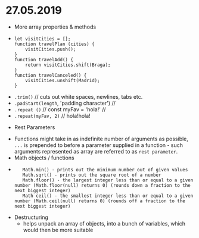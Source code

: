 # 27.05.2019
* More array properties & methods
- 
    ```
    let visitCities = [];
    function travelPlan (cities) {
        visitCities.push();
    }
    function travelAdd() {
        return visitCities.shift(Braga);
    }
    function travelCanceled() {
        visitCities.unshift(Madrid);
    }

    ```
- `.trim()` // cuts out white spaces, newlines, tabs etc.
- `.padStart(length`, 'padding character') // 
- `.repeat ()` // const myFav = 'hola!' // 
- `.repeat(myFav, 2)` // hola!hola!
* Rest Parameters
- Functions might take in as indefinite number of arguments as possible, `...` is prepended to before a parameter supplied in a function - such arguments represented as array are referred to as `rest parameter`.
- Math objects / functions
- 
  ```Math.max() - prints out the maximum number out of given values
     Math.min() - prints out the minimum number out of given values
     Math.sqrt() - prints out the square root of a number
     Math.floor() - the largest integer less than or equal to a given number (Math.floor(null) returns 0) (rounds down a fraction to the next biggest integer)
     Math ceil() - the smallest integer less than or equal to a given number (Math.ceil(null) returns 0) (rounds off a fraction to the next biggest integer)
    ```                         
- Destructuring
    - helps unpack an array of objects, into a bunch of variables, which would then be more suitable